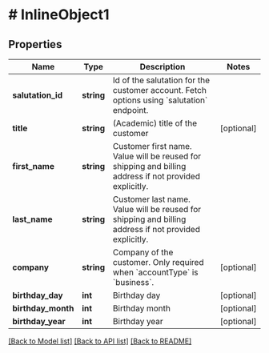 # # InlineObject1

## Properties

Name | Type | Description | Notes
------------ | ------------- | ------------- | -------------
**salutation_id** | **string** | Id of the salutation for the customer account. Fetch options using &#x60;salutation&#x60; endpoint. |
**title** | **string** | (Academic) title of the customer | [optional]
**first_name** | **string** | Customer first name. Value will be reused for shipping and billing address if not provided explicitly. |
**last_name** | **string** | Customer last name. Value will be reused for shipping and billing address if not provided explicitly. |
**company** | **string** | Company of the customer. Only required when &#x60;accountType&#x60; is &#x60;business&#x60;. | [optional]
**birthday_day** | **int** | Birthday day | [optional]
**birthday_month** | **int** | Birthday month | [optional]
**birthday_year** | **int** | Birthday year | [optional]

[[Back to Model list]](../../README.md#models) [[Back to API list]](../../README.md#endpoints) [[Back to README]](../../README.md)
